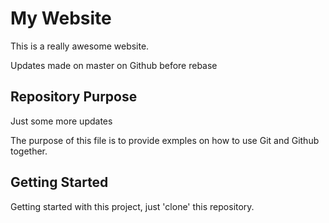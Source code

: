 # My Website
This is a really awesome website.

Updates made on master on Github before rebase

## Repository Purpose

Just some more updates 

The purpose of this file is to provide exmples
on how to use Git and Github together.

## Getting Started

Getting started with this project, just 'clone' this repository.
